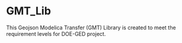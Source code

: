 # GMT_Lib
This Geojson Modelica Transfer (GMT) Library is created to meet the requirement levels for DOE-GED project.
